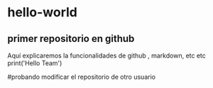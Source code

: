 # hello-world
## primer repositorio en github

Aquí explicaremos la funcionalidades de github , markdown, etc etc 
print('Hello Team')

#probando modificar el repositorio de otro usuario
